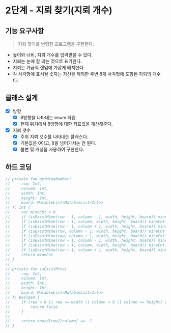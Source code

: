 # 2단계 - 지뢰 찾기(지뢰 개수)

## 기능 요구사항

> 지뢰 찾기를 변형한 프로그램을 구현한다.

* 높이와 너비, 지뢰 개수를 입력받을 수 있다.
* 지뢰는 눈에 잘 띄는 것으로 표기한다.
* 지뢰는 가급적 랜덤에 가깝게 배치한다.
* 각 사각형에 표시될 숫자는 자신을 제외한 주변 8개 사각형에 포함된 지뢰의 개수다.

## 클래스 설계

* [x] 방향
    * [x] 8방향을 나타내는 enum 타입
    * [x] 현재 위치에서 8방향에 대한 좌표값을 계산해준다.
* [x] 지뢰 갯수
    * [x] 주위 지뢰 갯수를 나타내는 클래스다.
    * [x] 기본값은 0이고, 8을 넘어가서는 안 된다.
    * [x] 불변 및 캐싱을 사용하여 구현한다.  

## 하드 코딩

```kotlin
// private fun getMineNumber(
//     row: Int,
//     column: Int,
//     width: Int,
//     height: Int,
//     board: MutableList<MutableList<Int>>
// ): Int {
//     var mineCnt = 0
//     if (isExistMine(row - 1, column - 1, width, height, board)) mineCnt++
//     if (isExistMine(row - 1, column, width, height, board)) mineCnt++
//     if (isExistMine(row - 1, column + 1, width, height, board)) mineCnt++
//     if (isExistMine(row, column - 1, width, height, board)) mineCnt++
//     if (isExistMine(row, column + 1, width, height, board)) mineCnt++
//     if (isExistMine(row + 1, column - 1, width, height, board)) mineCnt++
//     if (isExistMine(row + 1, column, width, height, board)) mineCnt++
//     if (isExistMine(row + 1, column + 1, width, height, board)) mineCnt++
//     return mineCnt
// }
//
// private fun isExistMine(
//     row: Int,
//     column: Int,
//     width: Int,
//     height: Int,
//     board: MutableList<MutableList<Int>>
// ): Boolean {
//     if (row < 0 || row >= width || column < 0 || column >= height) {
//         return false
//     }
//
//     return board[row][column] == -1
// }
```
